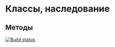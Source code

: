 # Классы, наследование
## Методы
[![Build status](https://ci.appveyor.com/api/projects/status/eva94l0v2ab9gudx?svg=true)](https://ci.appveyor.com/project/bochkarevatat/oopmetod)